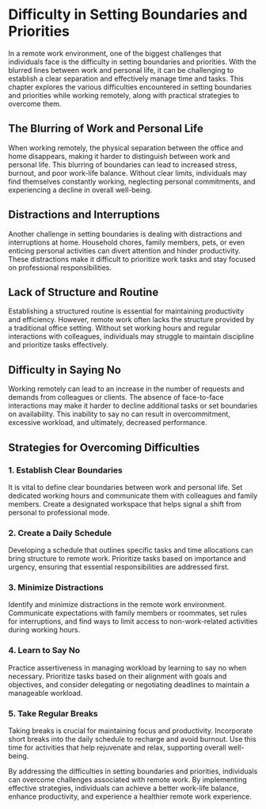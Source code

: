 Difficulty in Setting Boundaries and Priorities
========================================================

In a remote work environment, one of the biggest challenges that individuals face is the difficulty in setting boundaries and priorities. With the blurred lines between work and personal life, it can be challenging to establish a clear separation and effectively manage time and tasks. This chapter explores the various difficulties encountered in setting boundaries and priorities while working remotely, along with practical strategies to overcome them.

The Blurring of Work and Personal Life
--------------------------------------

When working remotely, the physical separation between the office and home disappears, making it harder to distinguish between work and personal life. This blurring of boundaries can lead to increased stress, burnout, and poor work-life balance. Without clear limits, individuals may find themselves constantly working, neglecting personal commitments, and experiencing a decline in overall well-being.

Distractions and Interruptions
------------------------------

Another challenge in setting boundaries is dealing with distractions and interruptions at home. Household chores, family members, pets, or even enticing personal activities can divert attention and hinder productivity. These distractions make it difficult to prioritize work tasks and stay focused on professional responsibilities.

Lack of Structure and Routine
-----------------------------

Establishing a structured routine is essential for maintaining productivity and efficiency. However, remote work often lacks the structure provided by a traditional office setting. Without set working hours and regular interactions with colleagues, individuals may struggle to maintain discipline and prioritize tasks effectively.

Difficulty in Saying No
-----------------------

Working remotely can lead to an increase in the number of requests and demands from colleagues or clients. The absence of face-to-face interactions may make it harder to decline additional tasks or set boundaries on availability. This inability to say no can result in overcommitment, excessive workload, and ultimately, decreased performance.

Strategies for Overcoming Difficulties
--------------------------------------

### 1. Establish Clear Boundaries

It is vital to define clear boundaries between work and personal life. Set dedicated working hours and communicate them with colleagues and family members. Create a designated workspace that helps signal a shift from personal to professional mode.

### 2. Create a Daily Schedule

Developing a schedule that outlines specific tasks and time allocations can bring structure to remote work. Prioritize tasks based on importance and urgency, ensuring that essential responsibilities are addressed first.

### 3. Minimize Distractions

Identify and minimize distractions in the remote work environment. Communicate expectations with family members or roommates, set rules for interruptions, and find ways to limit access to non-work-related activities during working hours.

### 4. Learn to Say No

Practice assertiveness in managing workload by learning to say no when necessary. Prioritize tasks based on their alignment with goals and objectives, and consider delegating or negotiating deadlines to maintain a manageable workload.

### 5. Take Regular Breaks

Taking breaks is crucial for maintaining focus and productivity. Incorporate short breaks into the daily schedule to recharge and avoid burnout. Use this time for activities that help rejuvenate and relax, supporting overall well-being.

By addressing the difficulties in setting boundaries and priorities, individuals can overcome challenges associated with remote work. By implementing effective strategies, individuals can achieve a better work-life balance, enhance productivity, and experience a healthier remote work experience.
